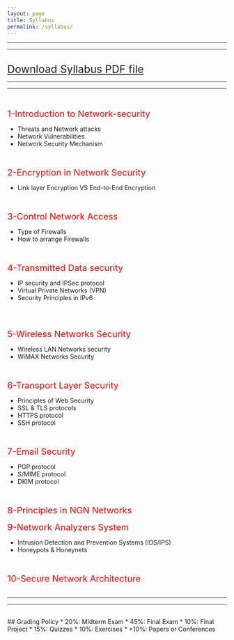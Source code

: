 ```yaml
---
layout: page
title: Syllabus
permalink: /syllabus/
---
```

---
---


<br>
<bold><big><big><big><a href="https://github.com/mahdi-javid/computer-systems-security/raw/master/download/SYLLABUS.pdf">Download Syllabus PDF file</a></big></big></big></bold> 
<br>


---
---
<br>

<big><big><font color="red"><bold>1-Introduction to Network-security</bold></font></big></big>
<ul>
  <li>Threats and Network attacks</li>
  <li>Network Vulnerabilities</li>
  <li>Network Security Mechanism</li>
</ul>
<br>

<big><big><font color="red"><bold>2-Encryption in Network Security</bold></font></big></big>
<ul>
  <li>Link layer Encryption VS End-to-End Encryption</li>
</ul>
<br>

<big><big><font color="red"><bold>3-Control Network Access</bold></font></big></big>
<ul>
  <li>Type of Firewalls</li>
  <li>How to arrange Firewalls</li>
</ul>
<br>

<big><big><font color="red"><bold>4-Transmitted Data security</bold></font></big></big>
<ul>
  <li>IP security and IPSec protocol</li>
  <li>Virtual Private Networks (VPN)</li>
  <li>Security Principles in IPv6</li>
</ul>
<br>
<br>

<big><big><font color="red"><bold>5-Wireless Networks Security</bold></font></big></big>
<ul>
  <li>Wireless LAN Networks security</li>
  <li>WiMAX Networks Security</li>
</ul>
<br>

<big><big><font color="red"><bold>6-Transport Layer Security</bold></font></big></big>
<ul>
  <li>Principles of Web Security</li>
  <li>SSL & TLS protocols</li>
  <li>HTTPS protocol</li>
  <li>SSH protocol</li>
</ul>
<br>

<big><big><font color="red"><bold>7-Email Security</bold></font></big></big>
<ul>
  <li>PGP protocol</li>
  <li>S/MIME protocol</li>
  <li>DKIM protocol</li>
</ul>
<br>

<big><big><font color="red"><bold>8-Principles in NGN Networks</bold></font></big></big>
<br>

<big><big><font color="red"><bold>9-Network Analyzers System</bold></font></big></big>
<ul>
  <li>Intrusion Detection and Prevention Systems (IDS/IPS)</li>
  <li>Honeypots & Honeynets</li>
</ul>
<br>

<big><big><font color="red"><bold>10-Secure Network Architecture</bold></font></big></big>
<br>
<br>

---
---
<br>
## Grading Policy
   * 20%: Midterm Exam
   * 45%: Final Exam
   * 10%: Final Project
   * 15%: Quizzes
   * 10%: Exercises
   * +10%: Papers or Conferences
